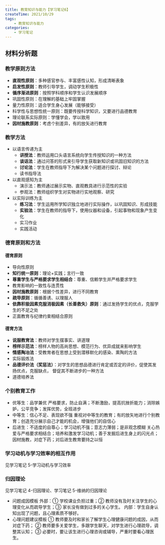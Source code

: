 ```yaml
---
title: 教育知识与能力【学习笔记6】
createTime: 2021/10/29
tags:
    - 教育知识与能力
categories:
    - 学习笔记
---
```


## 材料分析题

### 教学原则方法

-   **直观性原则**：多种感官参与、丰富感性认知，形成清晰表象
-   **启发性原则**：教师引导学生，调动学生积极性
-   **循序渐进原则**：按照学科顺序和学生认识发展顺序
-   巩固性原则：在理解的基础上牢固掌握
-   量力性原则：适合学生身心发展（能够接受）
-   科学性与思想性统一原则：既要传授科学知识，又要进行品德教育
-   理论联系实际原则：学懂学会，学以致用
-   **因材施教原则**：考虑个别差异，有的放矢进行教育

### 教学方法

-   以语言传递为主
    -   **讲授法**：教师运用口头语言系统向学生传授知识的一种方法
    -   **谈话法**：通过问答的形式来引导学生获取新知识或巩固旧知识的方法
    -   **讨论法**：学生在教师指导下为解决某个问题进行探讨、辩论
    -   读书指导法
-   以直观感知为主
    -   演示法：教师通过展示实物、直观教具进行示范性的实验
    -   参观法：教师组织学生对实物进行实地观察、研究
-   以实际训练为主
    -   **练习法**：学生运用所学知识独立地进行实际操作，以巩固知识、形成技能
    -   **实验法**：学生在教师的指导下，使用仪器和设备，引起事物和现象产生变化
    -   实习作业
    -   实践活动

### 德育原则和方法

#### 德育原则

-   导向性原则
-   **知行统一原则**：理论+实践；言行一致
-   **尊重学生与严格要求学生相结合**：尊重、信赖学生并严格要求学生
-   教育影响的一致性与连贯性
-   **因材施教原则**：根据个性差异，进行不同教育
-   **疏导原则**：循循善诱、以理服人
-   **依靠积极因素克服消极因素（长善救失）原则**：通过发扬学生的优点，克服学生的不足之处
-   正面教育与纪律约束相结合原则

#### 德育方法

-   **说服教育法**：教师对学生摆事实、讲道理
-   **榜样示范法**：榜样人物的高尚思想、模范行为、优异成就来影响学生
-   **情感陶冶法**：受教育者在思想上受到潜移默化的感染、熏陶的方法
-   实际锻炼法
-   **品德评价法（奖惩法）**：对学生的思想品德进行肯定或否定的评价，促使其发扬优点，克服缺点， 督促其不断进步的一种方法
-   道德培养法

### 个别教育工作

-   优等生：品学兼优 严格要求，防止自满；不断激励，提高抗挫折能力；消除嫉妒，公平竞争；发挥优势，全班进步
-   中等生：信心不足、表现欲不强 重视对中等生的教育；有的放矢地进行个别教育；创造充分展示自己才能的机会，增强他们的自信心
-   后进生：不适度的自尊心；学习动机不强；意志力薄弱；是非观念模糊 关心热爱与严格要求相结合；培养和激发学习动机；善于发掘后进生身上的闪光点；因材施教，对症下药；对后进生教育要持之以恒

### 学习动机与学习效率的相互作用

见学习笔记 5-学习动机与学习效率

### 归因理论

见学习笔记 4-归因理论、学习笔记 5-维纳的归因理论

-   问题成因模板 外部：① 学校课业负担过重；② 教师没有及时关注学生的心理变化从而疏导学生；③ 家长没有做到过多的关心学生。 内部：学生自身认知出现了问题，且心理素质不够好。
-   心理问题建议模板 ① 教师要及时和家长了解学生心理健康问题的成因，从而对症下药； ② 教师要多关爱学生，多跟学生聊天，对学生进行心理疏导，调整其认知； ③ 必要时，要让该生进行心理咨询或辅导，严重时要看心理医生。
